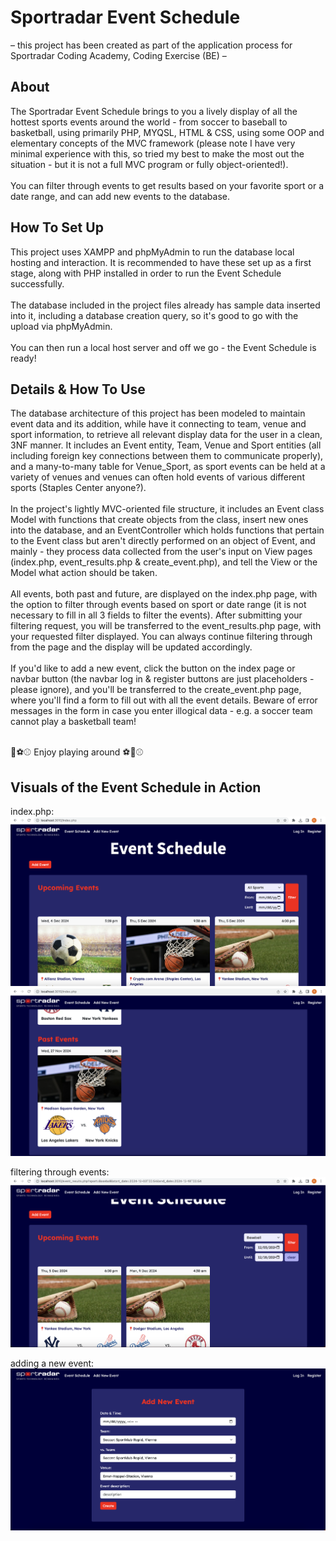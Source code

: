 # Sportradar Event Schedule

&ndash; this project has been created as part of the application process for Sportradar Coding Academy, Coding Exercise (BE) &ndash;

## About

The Sportradar Event Schedule brings to you a lively display of all the hottest sports events around the world - from soccer to baseball to basketball, using primarily PHP, MYQSL, HTML & CSS, using some OOP and elementary concepts of the MVC framework (please note I have very minimal experience with this, so tried my best to make the most out the situation - but it is not a full MVC program or fully object-oriented!).<br><br>
You can filter through events to get results based on your favorite sport or a date range, and can add new events to the database.

## How To Set Up

This project uses XAMPP and phpMyAdmin to run the database local hosting and interaction. It is recommended to have these set up as a first stage, along with PHP installed in order to run the Event Schedule successfully.<br><br>
The database included in the project files already has sample data inserted into it, including a database creation query, so it's good to go with the upload via phpMyAdmin.<br><br>
You can then run a local host server and off we go - the Event Schedule is ready!

## Details & How To Use

The database architecture of this project has been modeled to maintain event data and its addition, while have it connecting to team, venue and sport information, to retrieve all relevant display data for the user in a clean, 3NF manner. It includes an Event entity, Team, Venue and Sport entities (all including foreign key connections between them to communicate properly), and a many-to-many table for Venue_Sport, as sport events can be held at a variety of venues and venues can often hold events of various different sports (Staples Center anyone?).<br><br>
In the project's lightly MVC-oriented file structure, it includes an Event class Model with functions that create objects from the class, insert new ones into the database, and an EventController which holds functions that pertain to the Event class but aren't directly performed on an object of Event, and mainly - they process data collected from the user's input on View pages (index.php, event_results.php & create_event.php), and tell the View or the Model what action should be taken.<br><br>
All events, both past and future, are displayed on the index.php page, with the option to filter through events based on sport or date range (it is not necessary to fill in all 3 fields to filter the events).
After submitting your filtering request, you will be transferred to the event_results.php page, with your requested filter displayed. You can always continue filtering through from the page and the display will be updated accordingly.<br><br>
If you'd like to add a new event, click the button on the index page or navbar button (the navbar log in & register buttons are just placeholders - please ignore), and you'll be transferred to the create_event.php page, where you'll find a form to fill out with all the event details. Beware of error messages in the form in case you enter illogical data - e.g. a soccer team cannot play a basketball team!<br><br>

🏀⚽️⚾ Enjoy playing around ⚽️🏀⚾️

## Visuals of the Event Schedule in Action
index.php:
<img src="images/Screenshot-index-1.png" alt="index">
<img src="images/Screenshot-index-2.png" alt="index">

filtering through events:
<img src="images/Screenshot-filtering.png" alt="filtering">

adding a new event:
<img src="images/Screenshot-add-event.png" alt="add-event">
